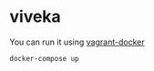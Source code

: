 # viveka

You can run it using [vagrant-docker](https://github.com/mucsi96/vagrant-docker)

    docker-compose up
